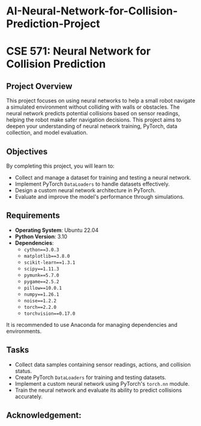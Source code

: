 # AI-Neural-Network-for-Collision-Prediction-Project
# CSE 571: Neural Network for Collision Prediction

## Project Overview
This project focuses on using neural networks to help a small robot navigate a simulated environment without colliding with walls or obstacles. The neural network predicts potential collisions based on sensor readings, helping the robot make safer navigation decisions. This project aims to deepen your understanding of neural network training, PyTorch, data collection, and model evaluation.

## Objectives
By completing this project, you will learn to:
- Collect and manage a dataset for training and testing a neural network.
- Implement PyTorch `DataLoaders` to handle datasets effectively.
- Design a custom neural network architecture in PyTorch.
- Evaluate and improve the model's performance through simulations.

## Requirements
- **Operating System**: Ubuntu 22.04
- **Python Version**: 3.10
- **Dependencies**:
  - `cython==3.0.3`
  - `matplotlib==3.8.0`
  - `scikit-learn==1.3.1`
  - `scipy==1.11.3`
  - `pymunk==5.7.0`
  - `pygame==2.5.2`
  - `pillow==10.0.1`
  - `numpy==1.26.1`
  - `noise==1.2.2`
  - `torch==2.2.0`
  - `torchvision==0.17.0`

It is recommended to use Anaconda for managing dependencies and environments.

## Tasks
- Collect data samples containing sensor readings, actions, and collision status.
- Create PyTorch `DataLoaders` for training and testing datasets.
- Implement a custom neural network using PyTorch's `torch.nn` module.
- Train the neural network and evaluate its ability to predict collisions accurately.

## Acknowledgement: 

